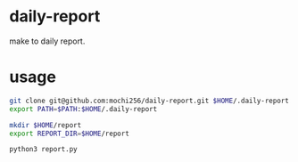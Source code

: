 # daily-report
make to daily report.

# usage
```bash
git clone git@github.com:mochi256/daily-report.git $HOME/.daily-report
export PATH=$PATH:$HOME/.daily-report

mkdir $HOME/report
export REPORT_DIR=$HOME/report

python3 report.py
```
